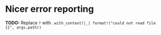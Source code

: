 # Nicer error reporting

<aside class="todo">

**TODO:** Replace `?` with `.with_context(|_| format!("could not read file {}", args.path))`

</aside>
